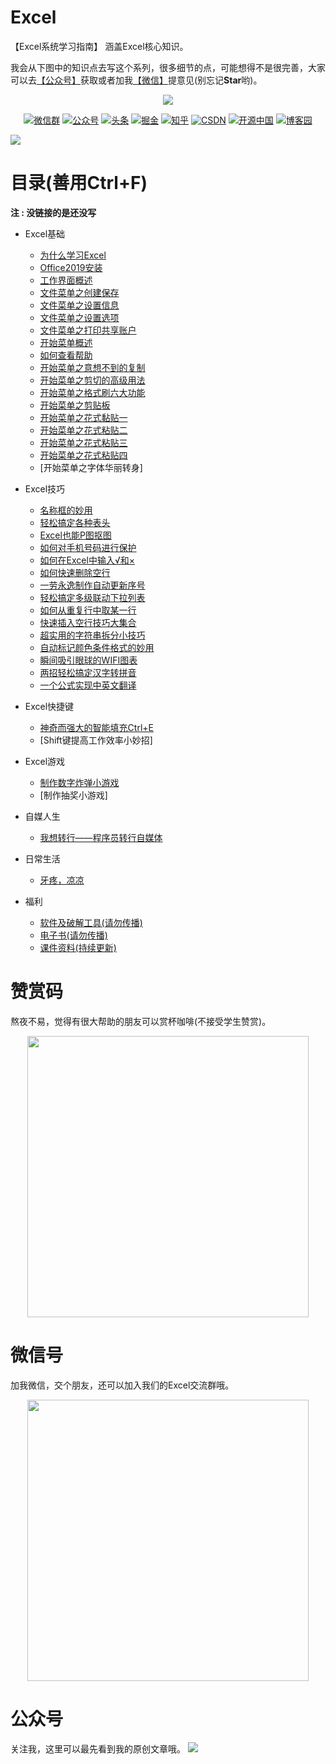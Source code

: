 # Excel
【Excel系统学习指南】 涵盖Excel核心知识。


我会从下图中的知识点去写这个系列，很多细节的点，可能想得不是很完善，大家可以去[【公众号】](#公众号)获取或者加我[【微信】](#微信)提意见(别忘记**Star**哟)。

<p align="center">
    <a href="https://github.com/hugogoos/Excel" target="_blank">
        <img src="https://tva1.sinaimg.cn/large/9f276dcbgy1gk9y59kcvhj20c80c8abr.jpg" width=""/>
    </a>
</p>


<p align="center">
  <a href="#微信"><img src="https://img.shields.io/badge/weChat-微信群-blue.svg" alt="微信群"></a>
  <a href="#公众号"><img src="https://img.shields.io/badge/公众号-亦心Excel-lightgrey.svg" alt="公众号"></a>
  <a href="https://www.toutiao.com/c/user/token/MS4wLjABAAAAglpgOCuXZXXyifatKX4HTiUdge6AS_TLNucazVkphrg/"><img src="https://img.shields.io/badge/toutiao-头条-9cf" alt="头条"></a>
  <a href="https://juejin.im/user/2330620383998413"><img src="https://img.shields.io/badge/juejin-掘金-blue.svg" alt="掘金"></a>
  <a href="https://www.zhihu.com/people/hugogoos"><img src="https://img.shields.io/badge/zhihu-知乎-informational" alt="知乎"></a>
  <a href="https://me.csdn.net/zhulianfang1991"><img src="https://img.shields.io/badge/csdn-CSDN-red.svg" alt="CSDN"></a>
  <a href="https://my.oschina.net/u/4767676"><img src="https://img.shields.io/badge/oschina-开源中国-green" alt="开源中国"></a>
  <a href="https://www.cnblogs.com/hugogoos"><img src="https://img.shields.io/badge/cnblogs-博客园-important.svg" alt="博客园"></a>
</p>

![](https://tva1.sinaimg.cn/large/9f276dcbgy1gks8opj3wfj20u039hh4j.jpg)

# 目录(善用Ctrl+F)

**注 : 没链接的是还没写**

- Excel基础

  - [为什么学习Excel](https://mp.weixin.qq.com/s/HVGlet7YHOgX22x_fsPg7g)
  - [Office2019安装](https://mp.weixin.qq.com/s/9GZFBB8B7w0JA_VdoJBp9w)
  - [工作界面概述](https://mp.weixin.qq.com/s/IrZXnvhrmgdXmyfpgUMYmA)
  - [文件菜单之创建保存](https://mp.weixin.qq.com/s/YvQ8gEd-ziBcVP8uZB1ovA)
  - [文件菜单之设置信息](https://mp.weixin.qq.com/s/uRwcXIeWLmCvoCzHVv0iEQ)
  - [文件菜单之设置选项](https://mp.weixin.qq.com/s/Gy890lX4bPLgyHgT-MbjYQ)
  - [文件菜单之打印共享账户](https://mp.weixin.qq.com/s/pwkUP6i9aV1aNsQR96hRIQ)
  - [开始菜单概述](https://mp.weixin.qq.com/s/7jCGsIoNs8eMhN_bf89o2g)
  - [如何查看帮助](https://mp.weixin.qq.com/s/udvURQB4LfnSBHCK7qF_UQ)
  - [开始菜单之意想不到的复制](https://mp.weixin.qq.com/s/mgCDGBABpeYkIOwPXppA8A)
  - [开始菜单之剪切的高级用法](https://mp.weixin.qq.com/s/K38kw-X3JJgrTQtDzVpoog)
  - [开始菜单之格式刷六大功能](https://mp.weixin.qq.com/s/Qaeh4-Q7yUPq3uPUxDYdzA)
  - [开始菜单之剪贴板](https://mp.weixin.qq.com/s/WVXEVfK9uZf5fsbVKSv3GA)
  - [开始菜单之花式黏贴一](https://mp.weixin.qq.com/s/U1kHAHcGMXmjs47Rkecm-g)
  - [开始菜单之花式粘贴二](https://mp.weixin.qq.com/s/vosZpGK81Tw5YrZU3cCr7Q)
  - [开始菜单之花式粘贴三](https://mp.weixin.qq.com/s/BptRiMZHjnyXUSB5CL9zyg)
  - [开始菜单之花式粘贴四](https://mp.weixin.qq.com/s/LRTd8zGQqEt1CjNbKYspFQ)
  - [开始菜单之字体华丽转身]
  
- Excel技巧

  - [名称框的妙用](https://mp.weixin.qq.com/s/S0YI_Nq3c9nze5SlkoE2zw)
  - [轻松搞定各种表头](https://mp.weixin.qq.com/s/JuBcMZECBsJHeGqaxLBgCg)
  - [Excel也能P图抠图](https://mp.weixin.qq.com/s/4qH7GiR9q-tBXRKsV_-REA)
  - [如何对手机号码进行保护](https://mp.weixin.qq.com/s/nr9GTBbNafw5EEPag0kDew)
  - [如何在Excel中输入√和×](https://mp.weixin.qq.com/s/N5PFqw1xcH2_EjfwraBIbw)
  - [如何快速删除空行](https://mp.weixin.qq.com/s/HMFD7JleIWCn-s5Ufe2DVA)
  - [一劳永逸制作自动更新序号](https://mp.weixin.qq.com/s/vESwnElxiDiDCOT0JrXyQQ)
  - [轻松搞定多级联动下拉列表](https://mp.weixin.qq.com/s/mxRnIOu_gF44ktVVtNHTEQ)
  - [如何从重复行中取某一行](https://mp.weixin.qq.com/s/N5bUP6HMu6kShh89Bk7kgA)
  - [快速插入空行技巧大集合](https://mp.weixin.qq.com/s/MUiTvRCXuuPJKKmAABrLiA)
  - [超实用的字符串拆分小技巧](https://mp.weixin.qq.com/s/qpF3JrGPATs2hFbmftQi-A)
  - [自动标记颜色条件格式的妙用](https://mp.weixin.qq.com/s/6t1ndxTm9fiuvW7H9vZqxg)
  - [瞬间吸引眼球的WIFI图表](https://mp.weixin.qq.com/s/ybC3vNodiPRTxvEqCqNviw)
  - [两招轻松搞定汉字转拼音](https://mp.weixin.qq.com/s/q4ybmN3OQXRGvNyw4v5LKQ)
  - [一个公式实现中英文翻译](https://mp.weixin.qq.com/s/aC__6sZPDFx1dZLBl5AnVg)
  
- Excel快捷键
  
  - [神奇而强大的智能填充Ctrl+E](https://mp.weixin.qq.com/s/O0RBkYYg5oOxxAe_7utYyA)
  - [Shift键提高工作效率小妙招]
  
- Excel游戏
  
  - [制作数字炸弹小游戏](https://mp.weixin.qq.com/s/uAD3bZDUc355bmwdJwtCRQ)
  - [制作抽奖小游戏]

- 自媒人生
  
  - [我想转行——程序员转行自媒体](https://mp.weixin.qq.com/s/9jvzINxsCkUJXE9EOYGNaQ)

- 日常生活
  
  - [牙疼，凉凉](https://mp.weixin.qq.com/s/Yv2K8Cw142RPJERu_a5DVw)


- 福利<a name="福利"></a>
  - [软件及破解工具(请勿传播)](https://github.com/hugogoos/Excel/blob/main/docs/%E8%B5%84%E6%96%99/%E8%BD%AF%E4%BB%B6.md)
  - [电子书(请勿传播)](https://github.com/hugogoos/Excel/blob/main/docs/%E8%B5%84%E6%96%99/%E7%94%B5%E5%AD%90%E4%B9%A6.md)
  - [课件资料(持续更新)](https://github.com/hugogoos/Excel/blob/main/docs/%E8%B5%84%E6%96%99/%E8%B5%84%E6%96%99.md)
  

# 赞赏码

熬夜不易，觉得有很大帮助的朋友可以赏杯咖啡(不接受学生赞赏)。
<p align="center">
    <img src="https://tva1.sinaimg.cn/large/9f276dcbgy1gk7d7hhblqj20st0st3ze.jpg" width="450px">
</p>


# 微信号

加我微信，交个朋友，还可以加入我们的Excel交流群哦。
<a name="微信"></a>

<p align="center">
    <img src="https://tva1.sinaimg.cn/large/9f276dcbgy1gk7gell6haj20e80e8aai.jpg" width="450px">
</p>

# 公众号

关注我，这里可以最先看到我的原创文章哦。
<a name="公众号"></a>
![](https://tva1.sinaimg.cn/large/9f276dcbgy1gk7g7uhxgcj215u0u01is.jpg)